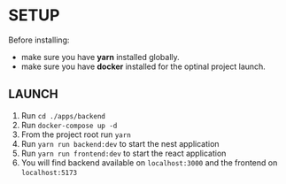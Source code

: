 # SETUP

Before installing:

- make sure you have **yarn** installed globally.
- make sure you have **docker** installed for the optinal project launch.

## LAUNCH

1. Run `cd ./apps/backend`
2. Run `docker-compose up -d`
3. From the project root run `yarn`
4. Run `yarn run backend:dev` to start the nest application
5. Run `yarn run frontend:dev` to start the react application
6. You will find backend available on `localhost:3000` and the frontend on `localhost:5173`
